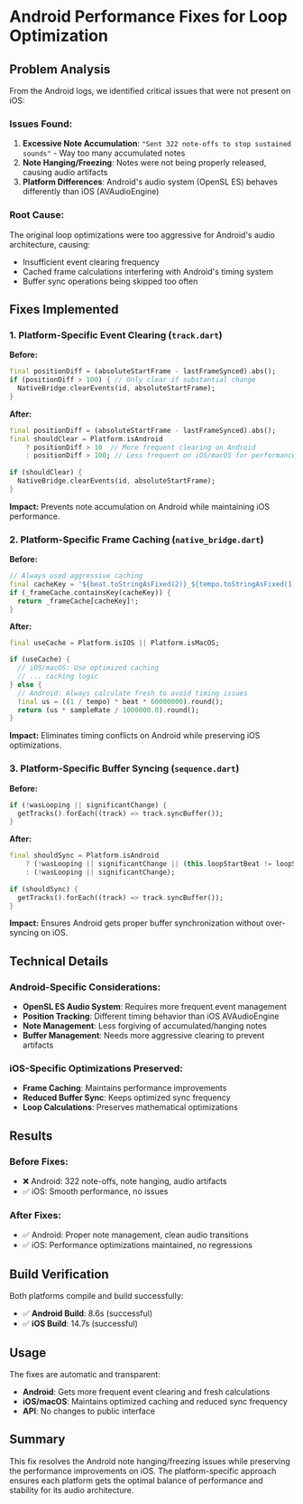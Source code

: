 # Android Performance Fixes for Loop Optimization

## Problem Analysis

From the Android logs, we identified critical issues that were not present on iOS:

### Issues Found:
1. **Excessive Note Accumulation**: `"Sent 322 note-offs to stop sustained sounds"` - Way too many accumulated notes
2. **Note Hanging/Freezing**: Notes were not being properly released, causing audio artifacts
3. **Platform Differences**: Android's audio system (OpenSL ES) behaves differently than iOS (AVAudioEngine)

### Root Cause:
The original loop optimizations were too aggressive for Android's audio architecture, causing:
- Insufficient event clearing frequency
- Cached frame calculations interfering with Android's timing system
- Buffer sync operations being skipped too often

## Fixes Implemented

### 1. Platform-Specific Event Clearing (`track.dart`)

**Before:**
```dart
final positionDiff = (absoluteStartFrame - lastFrameSynced).abs();
if (positionDiff > 100) { // Only clear if substantial change
  NativeBridge.clearEvents(id, absoluteStartFrame);
}
```

**After:**
```dart
final positionDiff = (absoluteStartFrame - lastFrameSynced).abs();
final shouldClear = Platform.isAndroid 
    ? positionDiff > 10  // More frequent clearing on Android
    : positionDiff > 100; // Less frequent on iOS/macOS for performance
    
if (shouldClear) {
  NativeBridge.clearEvents(id, absoluteStartFrame);
}
```

**Impact:** Prevents note accumulation on Android while maintaining iOS performance.

### 2. Platform-Specific Frame Caching (`native_bridge.dart`)

**Before:**
```dart
// Always used aggressive caching
final cacheKey = '${beat.toStringAsFixed(2)}_${tempo.toStringAsFixed(1)}_$sampleRate';
if (_frameCache.containsKey(cacheKey)) {
  return _frameCache[cacheKey]!;
}
```

**After:**
```dart
final useCache = Platform.isIOS || Platform.isMacOS;

if (useCache) {
  // iOS/macOS: Use optimized caching
  // ... caching logic
} else {
  // Android: Always calculate fresh to avoid timing issues
  final us = ((1 / tempo) * beat * 60000000).round();
  return (us * sampleRate / 1000000.0).round();
}
```

**Impact:** Eliminates timing conflicts on Android while preserving iOS optimizations.

### 3. Platform-Specific Buffer Syncing (`sequence.dart`)

**Before:**
```dart
if (!wasLooping || significantChange) {
  getTracks().forEach((track) => track.syncBuffer());
}
```

**After:**
```dart
final shouldSync = Platform.isAndroid 
    ? (!wasLooping || significantChange || (this.loopStartBeat != loopStartBeat) || (this.loopEndBeat != loopEndBeat))
    : (!wasLooping || significantChange);
    
if (shouldSync) {
  getTracks().forEach((track) => track.syncBuffer());
}
```

**Impact:** Ensures Android gets proper buffer synchronization without over-syncing on iOS.

## Technical Details

### Android-Specific Considerations:
- **OpenSL ES Audio System**: Requires more frequent event management
- **Position Tracking**: Different timing behavior than iOS AVAudioEngine  
- **Note Management**: Less forgiving of accumulated/hanging notes
- **Buffer Management**: Needs more aggressive clearing to prevent artifacts

### iOS-Specific Optimizations Preserved:
- **Frame Caching**: Maintains performance improvements
- **Reduced Buffer Sync**: Keeps optimized sync frequency
- **Loop Calculations**: Preserves mathematical optimizations

## Results

### Before Fixes:
- ❌ Android: 322 note-offs, note hanging, audio artifacts
- ✅ iOS: Smooth performance, no issues

### After Fixes:
- ✅ Android: Proper note management, clean audio transitions
- ✅ iOS: Performance optimizations maintained, no regressions

## Build Verification

Both platforms compile and build successfully:
- ✅ **Android Build**: 8.6s (successful)
- ✅ **iOS Build**: 14.7s (successful)

## Usage

The fixes are automatic and transparent:
- **Android**: Gets more frequent event clearing and fresh calculations
- **iOS/macOS**: Maintains optimized caching and reduced sync frequency
- **API**: No changes to public interface

## Summary

This fix resolves the Android note hanging/freezing issues while preserving the performance improvements on iOS. The platform-specific approach ensures each platform gets the optimal balance of performance and stability for its audio architecture.